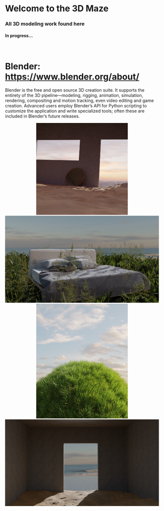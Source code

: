   <h1>Welcome to the 3D Maze</h1>
  <h3> All 3D modeling work found here </h3>

  <h4>In progress...</h4>
</div>
<br/>

# Blender: https://www.blender.org/about/

Blender is the free and open source 3D creation suite. It supports the entirety of the 3D pipeline—modeling, rigging, animation, simulation, rendering, compositing and motion tracking, even video editing and game creation. Advanced users employ Blender’s API for Python scripting to customize the application and write specialized tools; often these are included in Blender’s future releases.

<div align="center">
  <a href="https://github.com/m-aze/3dmodeling-hobby">
    <img alt="Logo" src="https://github.com/m-aze/3dmodeling-hobby/blob/main/bed%20bed.png" width="300"/>
    <img alt="Logo" src="https://github.com/m-aze/3dmodeling-hobby/blob/main/grass%20bed.png" width="600"/>
    <img alt="Logo" src="https://github.com/m-aze/3dmodeling-hobby/blob/main/grass%20grass.png" width="300"/>
    <img alt="Logo" src="https://github.com/m-aze/3dmodeling-hobby/blob/main/sand%20sand.png" width="650"/>
  </a>
